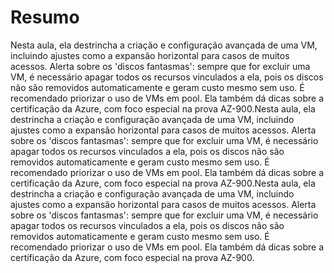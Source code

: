 # Resumo

Nesta aula, ela destrincha a criação e configuração avançada de uma VM, incluindo ajustes como a expansão horizontal para casos de muitos acessos. Alerta sobre os 'discos fantasmas': sempre que for excluir uma VM, é necessário apagar todos os recursos vinculados a ela, pois os discos não são removidos automaticamente e geram custo mesmo sem uso. É recomendado priorizar o uso de VMs em pool. Ela também dá dicas sobre a certificação da Azure, com foco especial na prova AZ-900.Nesta aula, ela destrincha a criação e configuração avançada de uma VM, incluindo ajustes como a expansão horizontal para casos de muitos acessos. Alerta sobre os 'discos fantasmas': sempre que for excluir uma VM, é necessário apagar todos os recursos vinculados a ela, pois os discos não são removidos automaticamente e geram custo mesmo sem uso. É recomendado priorizar o uso de VMs em pool. Ela também dá dicas sobre a certificação da Azure, com foco especial na prova AZ-900.Nesta aula, ela destrincha a criação e configuração avançada de uma VM, incluindo ajustes como a expansão horizontal para casos de muitos acessos. Alerta sobre os 'discos fantasmas': sempre que for excluir uma VM, é necessário apagar todos os recursos vinculados a ela, pois os discos não são removidos automaticamente e geram custo mesmo sem uso. É recomendado priorizar o uso de VMs em pool. Ela também dá dicas sobre a certificação da Azure, com foco especial na prova AZ-900.
